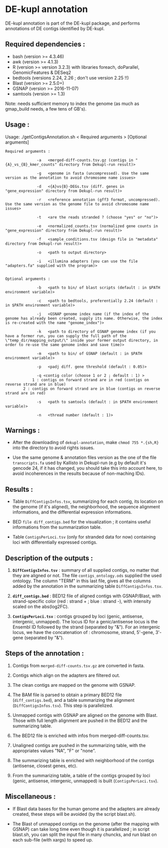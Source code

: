 # DE-kupl annotation

DE-kupl annotation is part of the DE-kupl package, and performs annotations of DE contigs identified by DE-kupl.

## Required dependencies :

* bash (version >= 4.3.46)
* awk (version >= 4.1.3)
* R (version >= version 3.2.3) with libraries foreach, doParallel, GenomicFeatures & DESeq2
* bedtools (versions 2.24, 2.26 ; don't use version 2.25 !!)
* Blast (version >= 2.5.0+)
* GSNAP (version >= 2016-11-07)
* samtools (version >= 1.3)

Note: needs sufficient memory to index the genome (as much as gmap_build needs, a few tens of GB's).

## Usage : 

Usage: ./getContigsAnnotation.sh < Required arguments > [Optional arguments]


 	Required arguments :

                  -a   <merged-diff-counts.tsv.gz (contigs in "{A}_vs_{B}_kmer_counts" directory from Dekupl-run result)>

                  -g   <genome in fasta (uncompressed). Use the same version as the annotation to avoid chromosome name issues>

                  -d   <{A}vs{B}-DEGs.tsv (diff. genes in "gene_expression" directory from Dekupl-run result)>

                  -r   <reference annotation (gff3 format, uncompressed). Use the same version as the genome file to avoid chromosome name issues>

                  -t   <are the reads stranded ? (choose "yes" or "no")>

                  -e   <normalized_counts.tsv (normalized gene counts in "gene_expression" directory from Dekupl-run result)>

                  -f   <sample_conditions.tsv (design file in "metadata" directory from Dekupl-run result)>

                  -o   <path to output directory>

                  -i   <illumina adapters (you can use the file "adapters.fa" supplied with the program)>


	Optional arguments :

                  -b   <path to bin/ of blast scripts (default : in $PATH environment variable)>

                  -c   <path to bedtools, preferentially 2.24 (default : in $PATH environment variable)>

                  -j   <GSNAP genome index name (if the index of the genome has already been created, supply its name. Otherwise, the index is re-created with the name "genome_index")>

                  -k   <path to directory of GSNAP genome index (if you have a former run, you can supply the full path of the \"temp_dir/mapping_output/\" inside your former output directory, in order to re-use the same genome index and save time)>

                  -m   <path to bin/ of GSNAP (default : in $PATH environment variable)>

                  -p   <padj diff. gene threshold (default : 0.05)>
		  
                  -q <contig color (choose 1 or 2 ; default : 1) > 
		        1 : contigs on forward strand are in red (contigs on reverse strand are in blue)
			2 : contigs on forward strand are in blue (contigs on reverse strand are in red)
		  
                  -s   <path to samtools (default : in $PATH environment variable)>

                  -n   <thread number (default : 1)>

## Warnings :

- After the downloading of `dekupl-annotation`, make `chmod 755 *.{sh,R}` into the directory to avoid rights issues.

- Use the same genome & annotation files version as the one of the file `transcripts.fa` used by Kallisto in Dekupl-run (e.g by default it's gencode 24, if it has changed, you should take this into account here, to avoid incoherences in the results because of non-maching IDs).

## Results :

- Table `DiffContigsInfos.tsv`, summarizing for each contig, its location on the genome (if it's aligned), the neighborhood, the sequence alignment informations, and the differential expression informations.

- BED `file diff_contigs.bed` for the visualization ; it contains useful informations from the summarization table.

- Table `ContigsPerLoci.tsv` (only for stranded data for now) containing loci with differentially expressed contigs.
          
## Description of the outputs :

1. **`DiffContigsInfos.tsv`** : summary of all supplied contigs, no matter that they are aligned or not. The file `contigs_ontology.ods` supplied the used ontology. The column "TERM" in this last file, gives all the columns added by the annotation in the summarizing table `DiffContigsInfos.tsv`.

2. **`diff_contigs.bed`** : BED12 file of aligned contigs with GSNAP/Blast, with strand-specific color (red : strand + ; blue : strand -), with intensity scaled on the abs(log2FC).

3. **`ContigsPerLoci.tsv`** : contigs grouped by loci (genic, antisense, intergenic, unmapped). The locus ID for a genic/antisense locus is the Ensembl ID followed by the strand (separated by "&"). For an intergenic locus, we have the concatenation of : chromosome, strand, 5'-gene, 3'-gene (separated by "&").

## Steps of the annotation : 

1. Contigs from `merged-diff-counts.tsv.gz` are converted in fasta.

2. Contigs which align on the adapters are filtered out.

3. The clean contigs are mapped on the genome with GSNAP.

4. The BAM file is parsed to obtain a primary BED12 file (`diff_contigs.bed`), and a table summarizing the alignment (`DiffContigsInfos.tsv`). This step is parallelized.

5. Unmapped contigs with GSNAP are aligned on the genome with Blast. Those with full length alignment are pushed in the BED12 and the  summarizing table.

6. The BED12 file is enriched with infos from merged-diff-counts.tsv.

7. Unaligned contigs are pushed in the summarizing table, with the appropriates values "NA", "F" or "none".

8. The summarizing table is enriched with neighborhood of the contigs (antisense, closest genes, etc).

9. From the summarizing table, a table of the contigs grouped by loci (genic, antisense, intergenic, unmapped) is built (`ContigsPerLoci.tsv`).                  
 	
## Miscellaneous :

- If Blast data bases for the human genome and the adapters are already created, these steps will be avoided (by the script blast.sh).

- The Blast of unmapped contigs on the genome (after the mapping with GSNAP) can take long time even though it is parallelized ; in script blast.sh, you can split the input file in many chuncks, and run blast on each sub-file (with xargs) to speed up.

